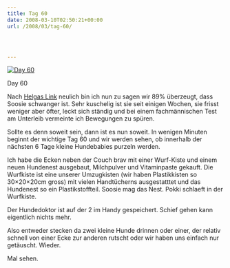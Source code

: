 ```yaml
---
title: Tag 60
date: 2008-03-10T02:50:21+00:00
url: /2008/03/tag-60/




---
```

<div class="flickr">
  <a href="http://www.flickr.com/photos/schreibblogade/2324678818/" title="Day 60"><img src="//farm3.static.flickr.com/2283/2324678818_9dcac07027.jpg" alt="Day 60" /></a></p>

  <p>
    Day 60
  </p>
</div>

Nach [Helgas Link][1] neulich bin ich nun zu sagen wir 89% überzeugt, dass Soosie schwanger ist. Sehr kuschelig ist sie seit einigen Wochen, sie frisst weniger aber öfter, leckt sich ständig und bei einem fachmännischen Test am Unterleib vermeinte ich Bewegungen zu spüren.

Sollte es denn soweit sein, dann ist es nun soweit. In wenigen Minuten beginnt der wichtige Tag 60 und wir werden sehen, ob innerhalb der nächsten 6 Tage kleine Hundebabies purzeln werden.

Ich habe die Ecken neben der Couch brav mit einer Wurf-Kiste und einem neuen Hundenest ausgebaut, Milchpulver und Vitaminpaste gekauft. Die Wurfkiste ist eine unserer Umzugkisten (wir haben Plastikkisten so 30&#215;20&#215;20cm gross) mit vielen Handtücherns ausgestatttet und das Hundenest so ein Plastikstoffteil. Soosie mag das Nest. Pokki schlaeft in der Wurfkiste.

Der Hundedoktor ist auf der 2 im Handy gespeichert. Schief gehen kann eigentlich nichts mehr.

Also entweder stecken da zwei kleine Hunde drinnen oder einer, der relativ schnell von einer Ecke zur anderen rutscht oder wir haben uns einfach nur getäuscht. Wieder.

Mal sehen.

 [1]: http://www.lilly-und-motte.de/blog/index.php?/categories/60-Traechtigkeit
